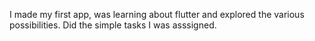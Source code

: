 I made my first app, was learning about flutter and explored the various possibilities. Did the simple tasks I was asssigned.
